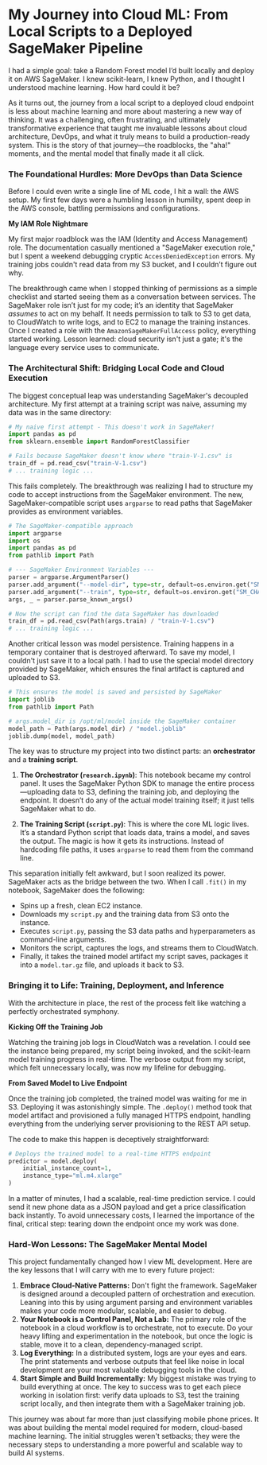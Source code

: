 # My Journey into Cloud ML: From Local Scripts to a Deployed SageMaker Pipeline

I had a simple goal: take a Random Forest model I’d built locally and deploy it on AWS SageMaker. I knew scikit-learn, I knew Python, and I thought I understood machine learning. How hard could it be?

As it turns out, the journey from a local script to a deployed cloud endpoint is less about machine learning and more about mastering a new way of thinking. It was a challenging, often frustrating, and ultimately transformative experience that taught me invaluable lessons about cloud architecture, DevOps, and what it truly means to build a production-ready system. This is the story of that journey—the roadblocks, the "aha!" moments, and the mental model that finally made it all click.

### The Foundational Hurdles: More DevOps than Data Science

Before I could even write a single line of ML code, I hit a wall: the AWS setup. My first few days were a humbling lesson in humility, spent deep in the AWS console, battling permissions and configurations.

**My IAM Role Nightmare**

My first major roadblock was the IAM (Identity and Access Management) role. The documentation casually mentioned a "SageMaker execution role," but I spent a weekend debugging cryptic `AccessDeniedException` errors. My training jobs couldn't read data from my S3 bucket, and I couldn’t figure out why.

The breakthrough came when I stopped thinking of permissions as a simple checklist and started seeing them as a conversation between services. The SageMaker role isn’t just for my code; it’s an identity that SageMaker *assumes* to act on my behalf. It needs permission to talk to S3 to get data, to CloudWatch to write logs, and to EC2 to manage the training instances. Once I created a role with the `AmazonSageMakerFullAccess` policy, everything started working. Lesson learned: cloud security isn't just a gate; it's the language every service uses to communicate.

### The Architectural Shift: Bridging Local Code and Cloud Execution

The biggest conceptual leap was understanding SageMaker's decoupled architecture. My first attempt at a training script was naive, assuming my data was in the same directory:

```python
# My naive first attempt - This doesn't work in SageMaker!
import pandas as pd
from sklearn.ensemble import RandomForestClassifier

# Fails because SageMaker doesn't know where "train-V-1.csv" is
train_df = pd.read_csv("train-V-1.csv") 
# ... training logic ...
```

This fails completely. The breakthrough was realizing I had to structure my code to accept instructions from the SageMaker environment. The new, SageMaker-compatible script uses `argparse` to read paths that SageMaker provides as environment variables.

```python
# The SageMaker-compatible approach
import argparse
import os
import pandas as pd
from pathlib import Path

# --- SageMaker Environment Variables ---
parser = argparse.ArgumentParser()
parser.add_argument("--model-dir", type=str, default=os.environ.get("SM_MODEL_DIR"))
parser.add_argument("--train", type=str, default=os.environ.get("SM_CHANNEL_TRAIN"))
args, _ = parser.parse_known_args()

# Now the script can find the data SageMaker has downloaded
train_df = pd.read_csv(Path(args.train) / "train-V-1.csv")
# ... training logic ...
```

Another critical lesson was model persistence. Training happens in a temporary container that is destroyed afterward. To save my model, I couldn't just save it to a local path. I had to use the special model directory provided by SageMaker, which ensures the final artifact is captured and uploaded to S3.

```python
# This ensures the model is saved and persisted by SageMaker
import joblib
from pathlib import Path

# args.model_dir is /opt/ml/model inside the SageMaker container
model_path = Path(args.model_dir) / "model.joblib"
joblib.dump(model, model_path)
```

The key was to structure my project into two distinct parts: an **orchestrator** and a **training script**.

1.  **The Orchestrator (`research.ipynb`)**: This notebook became my control panel. It uses the SageMaker Python SDK to manage the entire process—uploading data to S3, defining the training job, and deploying the endpoint. It doesn’t do any of the actual model training itself; it just tells SageMaker what to do.

2.  **The Training Script (`script.py`)**: This is where the core ML logic lives. It’s a standard Python script that loads data, trains a model, and saves the output. The magic is how it gets its instructions. Instead of hardcoding file paths, it uses `argparse` to read them from the command line.

This separation initially felt awkward, but I soon realized its power. SageMaker acts as the bridge between the two. When I call `.fit()` in my notebook, SageMaker does the following:

*   Spins up a fresh, clean EC2 instance.
*   Downloads my `script.py` and the training data from S3 onto the instance.
*   Executes `script.py`, passing the S3 data paths and hyperparameters as command-line arguments.
*   Monitors the script, captures the logs, and streams them to CloudWatch.
*   Finally, it takes the trained model artifact my script saves, packages it into a `model.tar.gz` file, and uploads it back to S3.

### Bringing it to Life: Training, Deployment, and Inference

With the architecture in place, the rest of the process felt like watching a perfectly orchestrated symphony.

**Kicking Off the Training Job**

Watching the training job logs in CloudWatch was a revelation. I could see the instance being prepared, my script being invoked, and the scikit-learn model training progress in real-time. The verbose output from my script, which felt unnecessary locally, was now my lifeline for debugging.

**From Saved Model to Live Endpoint**

Once the training job completed, the trained model was waiting for me in S3. Deploying it was astonishingly simple. The `.deploy()` method took that model artifact and provisioned a fully managed HTTPS endpoint, handling everything from the underlying server provisioning to the REST API setup. 

The code to make this happen is deceptively straightforward:

```python
# Deploys the trained model to a real-time HTTPS endpoint
predictor = model.deploy(
    initial_instance_count=1, 
    instance_type="ml.m4.xlarge"
)
```

In a matter of minutes, I had a scalable, real-time prediction service. I could send it new phone data as a JSON payload and get a price classification back instantly. To avoid unnecessary costs, I learned the importance of the final, critical step: tearing down the endpoint once my work was done.

### Hard-Won Lessons: The SageMaker Mental Model

This project fundamentally changed how I view ML development. Here are the key lessons that I will carry with me to every future project:

1.  **Embrace Cloud-Native Patterns:** Don't fight the framework. SageMaker is designed around a decoupled pattern of orchestration and execution. Leaning into this by using argument parsing and environment variables makes your code more modular, scalable, and easier to debug.
2.  **Your Notebook is a Control Panel, Not a Lab:** The primary role of the notebook in a cloud workflow is to orchestrate, not to execute. Do your heavy lifting and experimentation in the notebook, but once the logic is stable, move it to a clean, dependency-managed script.
3.  **Log Everything:** In a distributed system, logs are your eyes and ears. The print statements and verbose outputs that feel like noise in local development are your most valuable debugging tools in the cloud.
4.  **Start Simple and Build Incrementally:** My biggest mistake was trying to build everything at once. The key to success was to get each piece working in isolation first: verify data uploads to S3, test the training script locally, and then integrate them with a SageMaker training job.

This journey was about far more than just classifying mobile phone prices. It was about building the mental model required for modern, cloud-based machine learning. The initial struggles weren't setbacks; they were the necessary steps to understanding a more powerful and scalable way to build AI systems.